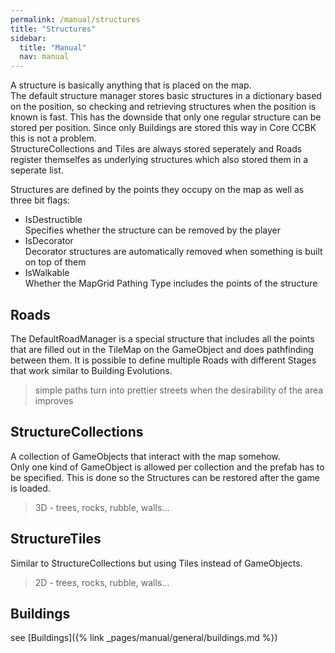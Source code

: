 ```yaml
---
permalink: /manual/structures
title: "Structures"
sidebar:
  title: "Manual"
  nav: manual
---
```


A structure is basically anything that is placed on the map.  
The default structure manager stores basic structures in a dictionary based on the position, so checking and retrieving structures when the position is known is fast. This has the downside that only one regular structure can be stored per position. Since only Buildings are stored this way in Core CCBK this is not a problem.  
StructureCollections and Tiles are always stored seperately and Roads register themselfes as underlying structures which also stored them in a seperate list.

Structures are defined by the points they occupy on the map as well as three bit flags:
* IsDestructible  
Specifies whether the structure can be removed by the player
* IsDecorator  
Decorator structures are automatically removed when something is built on top of them
* IsWalkable  
Whether the MapGrid Pathing Type includes the points of the structure 

## Roads

The DefaultRoadManager is a special structure that includes all the points that are filled out in the TileMap on the GameObject and does pathfinding between them.
It is possible to define multiple Roads with different Stages that work similar to Building Evolutions.
> simple paths turn into prettier streets when the desirability of the area improves  

## StructureCollections

A collection of GameObjects that interact with the map somehow.  
Only one kind of GameObject is allowed per collection and the prefab has to be specified. This is done so the Structures can be restored after the game is loaded.

> 3D - trees, rocks, rubble, walls...

## StructureTiles

Similar to StructureCollections but using Tiles instead of GameObjects.

> 2D - trees, rocks, rubble, walls...

## Buildings

see [Buildings]({% link _pages/manual/general/buildings.md %})